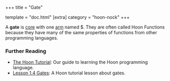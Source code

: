 +++
title = "Gate"

template = "doc.html"
[extra]
category = "hoon-nock"
+++

A **gate** is [core](../core) with one [arm](../arm) named $. They are often called Hoon Functions because they have many of the same properties of functions from other programming languages.

### Further Reading

- [The Hoon Tutorial](/docs/hoon/hoon-school/_index): Our guide to learning the Hoon programming language.
- [Lesson 1.4 Gates](/docs/hoon/hoon-school/gates): A Hoon tutorial lesson about gates.